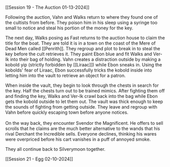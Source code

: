 [[Session 19 - The Auction 01-13-2024]]

Following the auction, Vahn and Walks return to where they found one of the cultists from before. They poison him in his sleep using a syringe too small to notice and steal his portion of the money for the key.

The next day, Walks posing as Fast returns to the auction house to claim the title for the boat. They are told it is in a town on the coast of the Mere of Dead Men called [[Penrith]]. They regroup and plot to break in to steal the key before the cult retrieves it. They paint Ebon blue and fit Walks and Ver-Ik into their bag of holding. Vahn creates a distraction outside by making a kobold yip (strictly forbidden by [[Liraac]]) while Ebon sneaks in. Using the kobolds' fear of Liraac, Ebon successfully tricks the kobold inside into letting him into the vault to retrieve an object for a patron. 

When inside the vault, they begin to look through the chests in search for the key. Half the chests turn out to be trained mimics. After fighting them off and finding the key, Walks and Ver-Ik crawl back into the bag while Ebon gets the kobold outside to let them out. The vault was thick enough to keep the sounds of fighting from getting outside. They leave and regroup with Vahn before quickly escaping town before anyone notices.\
\
On the way back, they encounter Svendor the Magnificent. He offers to sell scrolls that he claims are the much better alternative to the wands that his rival Derchant the Incredible sells. Everyone declines, thinking his wares were overpriced before his cart vanishes in a puff of annoyed smoke. 

They all continue back to Silverymoon together.

[[Session 21 - Egg 02-10-2024]]